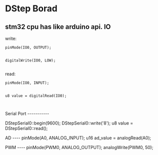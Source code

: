 DStep Borad 
====

stm32 cpu has like arduino api.
IO
----
<p>
write:
<br>
<code>
pinMode(IO0, OUTPUT);  
<br>
digitalWrite(IO0, LOW);  
<br>
</code>
read:  
<br>
<code>
pinMode(IO0, INPUT);  
<br>
u8 value = digitalRead(IO0);  
<br>
</code>
</p>
Serial Port
-----------
<p>
DStepSerial0::begin(9600);
DStepSerial0::write('8');
u8 value = DStepSerial0::read();
</p>
<p>
AD
----
pinMode(A0, ANALOG_INPUT);
u16 ad_value = analogRead(A0);
</p>
<p>
PWM
----
pinMode(PWM0, ANALOG_OUTPUT);
analogWrite(PWM0, 50);
</p>

